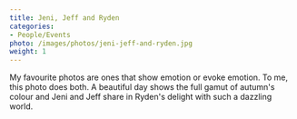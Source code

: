 ```yaml
---
title: Jeni, Jeff and Ryden
categories: 
- People/Events
photo: /images/photos/jeni-jeff-and-ryden.jpg
weight: 1
---
```

My favourite photos are ones that show emotion or evoke emotion. To me, this photo does both. A beautiful day shows the full gamut of autumn's colour and Jeni and Jeff share in Ryden's delight with such a dazzling world.